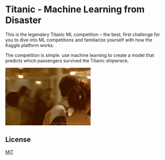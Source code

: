 # Titanic - Machine Learning from Disaster

This is the legendary Titanic ML competition – the best, first challenge for you to dive into ML competitions and familiarize yourself with how the Kaggle platform works.

The competition is simple: use machine learning to create a model that predicts which passengers survived the Titanic shipwreck.






![](IMG/3si1.gif "titanic_fun")





## License
[MIT](https://choosealicense.com/licenses/mit/)
